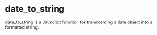 date_to_string
==============

date_to_string is a Javscript function for transforming a date object into a formatted string.

